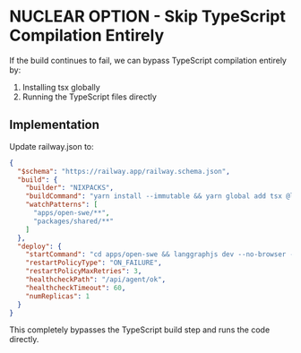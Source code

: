# NUCLEAR OPTION - Skip TypeScript Compilation Entirely

If the build continues to fail, we can bypass TypeScript compilation entirely by:

1. Installing tsx globally
2. Running the TypeScript files directly

## Implementation

Update railway.json to:

```json
{
  "$schema": "https://railway.app/railway.schema.json",
  "build": {
    "builder": "NIXPACKS",
    "buildCommand": "yarn install --immutable && yarn global add tsx @langchain/langgraph-cli",
    "watchPatterns": [
      "apps/open-swe/**",
      "packages/shared/**"
    ]
  },
  "deploy": {
    "startCommand": "cd apps/open-swe && langgraphjs dev --no-browser --config ../../langgraph.json",
    "restartPolicyType": "ON_FAILURE",
    "restartPolicyMaxRetries": 3,
    "healthcheckPath": "/api/agent/ok",
    "healthcheckTimeout": 60,
    "numReplicas": 1
  }
}
```

This completely bypasses the TypeScript build step and runs the code directly.

